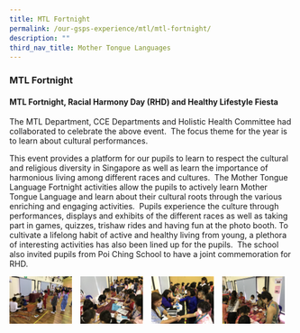 ```yaml
---
title: MTL Fortnight
permalink: /our-gsps-experience/mtl/mtl-fortnight/
description: ""
third_nav_title: Mother Tongue Languages
---
```

### **MTL Fortnight**
#### **MTL Fortnight, Racial Harmony Day (RHD) and Healthy Lifestyle Fiesta**
The MTL Department, CCE Departments and Holistic Health Committee had collaborated to&nbsp;celebrate the above event.&nbsp; The focus theme for the year is to&nbsp;learn about cultural performances.&nbsp;&nbsp;

This event provides a platform for our pupils to learn to respect the cultural and religious diversity in Singapore as well as learn the importance of harmonious living among different races and cultures.&nbsp; The Mother Tongue Language Fortnight activities allow the pupils to actively learn Mother Tongue Language and learn about their cultural roots through the various enriching and engaging activities.&nbsp; Pupils experience the culture through performances, displays and exhibits of the different races as well as taking part in games, quizzes, trishaw rides and having fun at the photo booth. To cultivate a lifelong habit of active and healthy living from young, a plethora of interesting activities has also been lined up for the pupils.&nbsp; The school also invited pupils from Poi Ching School to have a joint commemoration for RHD.

<img src="/images/fortnight1.jpg" style="width:22%;margin-right:15px;" align="left">

<img src="/images/fortnight2.jpg" style="width:22%;margin-right:15px;" align="left">

<img src="/images/fortnight3.jpg" style="width:22%;margin-right:15px;" align="left">

<img src="/images/fortnight4.jpg" style="width:22%;margin-right:15px;" align="left">